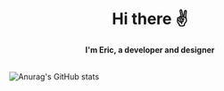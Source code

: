 <div align="center">
  <h1>Hi there ✌️</h1>
</div>

<div align="center">
  <b>I'm Eric, a developer and designer</b>
</div>

<br />

![Anurag's GitHub stats](https://github-readme-stats.vercel.app/api?username=erictakman&show_icons=true&text_color=fffff&title_color=fffff&bg_color=0D1117&icon_color=1F6FEB)
